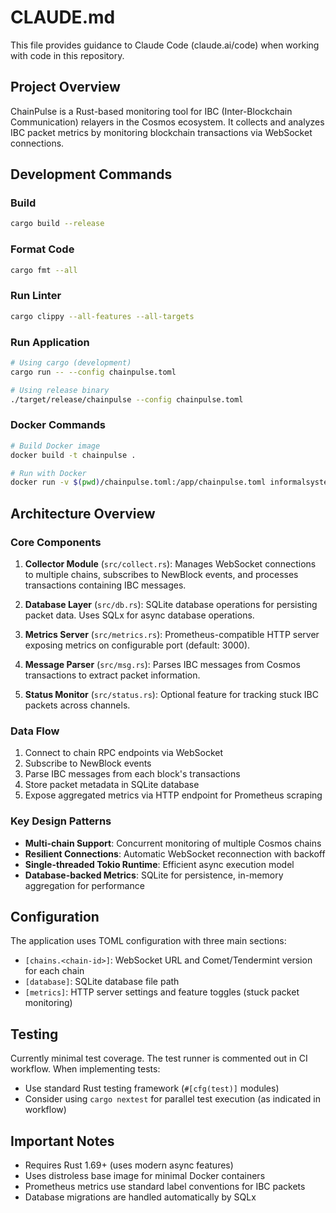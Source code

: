 # CLAUDE.md

This file provides guidance to Claude Code (claude.ai/code) when working with code in this repository.

## Project Overview

ChainPulse is a Rust-based monitoring tool for IBC (Inter-Blockchain Communication) relayers in the Cosmos ecosystem. It collects and analyzes IBC packet metrics by monitoring blockchain transactions via WebSocket connections.

## Development Commands

### Build
```bash
cargo build --release
```

### Format Code
```bash
cargo fmt --all
```

### Run Linter
```bash
cargo clippy --all-features --all-targets
```

### Run Application
```bash
# Using cargo (development)
cargo run -- --config chainpulse.toml

# Using release binary
./target/release/chainpulse --config chainpulse.toml
```

### Docker Commands
```bash
# Build Docker image
docker build -t chainpulse .

# Run with Docker
docker run -v $(pwd)/chainpulse.toml:/app/chainpulse.toml informalsystems/chainpulse:latest --config /app/chainpulse.toml
```

## Architecture Overview

### Core Components

1. **Collector Module** (`src/collect.rs`): Manages WebSocket connections to multiple chains, subscribes to NewBlock events, and processes transactions containing IBC messages.

2. **Database Layer** (`src/db.rs`): SQLite database operations for persisting packet data. Uses SQLx for async database operations.

3. **Metrics Server** (`src/metrics.rs`): Prometheus-compatible HTTP server exposing metrics on configurable port (default: 3000).

4. **Message Parser** (`src/msg.rs`): Parses IBC messages from Cosmos transactions to extract packet information.

5. **Status Monitor** (`src/status.rs`): Optional feature for tracking stuck IBC packets across channels.

### Data Flow

1. Connect to chain RPC endpoints via WebSocket
2. Subscribe to NewBlock events  
3. Parse IBC messages from each block's transactions
4. Store packet metadata in SQLite database
5. Expose aggregated metrics via HTTP endpoint for Prometheus scraping

### Key Design Patterns

- **Multi-chain Support**: Concurrent monitoring of multiple Cosmos chains
- **Resilient Connections**: Automatic WebSocket reconnection with backoff
- **Single-threaded Tokio Runtime**: Efficient async execution model
- **Database-backed Metrics**: SQLite for persistence, in-memory aggregation for performance

## Configuration

The application uses TOML configuration with three main sections:

- `[chains.<chain-id>]`: WebSocket URL and Comet/Tendermint version for each chain
- `[database]`: SQLite database file path
- `[metrics]`: HTTP server settings and feature toggles (stuck packet monitoring)

## Testing

Currently minimal test coverage. The test runner is commented out in CI workflow. When implementing tests:
- Use standard Rust testing framework (`#[cfg(test)]` modules)
- Consider using `cargo nextest` for parallel test execution (as indicated in workflow)

## Important Notes

- Requires Rust 1.69+ (uses modern async features)
- Uses distroless base image for minimal Docker containers
- Prometheus metrics use standard label conventions for IBC packets
- Database migrations are handled automatically by SQLx